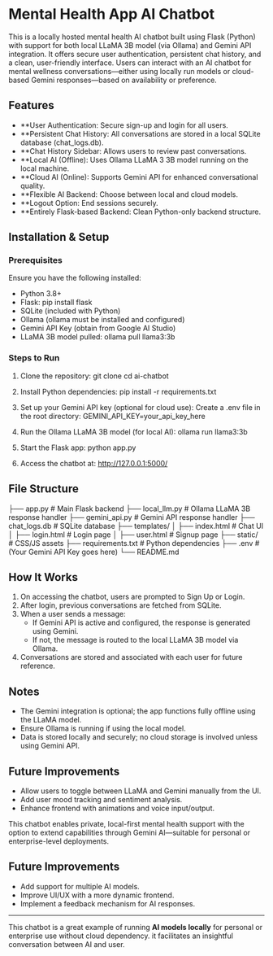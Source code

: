 # Mental Health App AI Chatbot

This is a locally hosted mental health AI chatbot built using Flask (Python) with support for both local LLaMA 3B model (via Ollama) and Gemini API integration. It offers secure user authentication, persistent chat history, and a clean, user-friendly interface.
Users can interact with an AI chatbot for mental wellness conversations—either using locally run models or cloud-based Gemini responses—based on availability or preference.

## Features
- **User Authentication: Secure sign-up and login for all users.
- **Persistent Chat History: All conversations are stored in a local SQLite database (chat_logs.db).
- **Chat History Sidebar: Allows users to review past conversations.
- **Local AI (Offline): Uses Ollama LLaMA 3 3B model running on the local machine.
- **Cloud AI (Online): Supports Gemini API for enhanced conversational quality.
- **Flexible AI Backend: Choose between local and cloud models.
- **Logout Option: End sessions securely.
- **Entirely Flask-based Backend: Clean Python-only backend structure.

## Installation & Setup

### Prerequisites
Ensure you have the following installed:

- Python 3.8+
- Flask: pip install flask
- SQLite (included with Python)
- Ollama (ollama must be installed and configured)
- Gemini API Key (obtain from Google AI Studio)
- LLaMA 3B model pulled:
  ollama pull llama3:3b


### Steps to Run

1. Clone the repository:
   git clone <repository-url>
   cd ai-chatbot

2. Install Python dependencies:
   pip install -r requirements.txt

3. Set up your Gemini API key (optional for cloud use):
   Create a .env file in the root directory:
   GEMINI_API_KEY=your_api_key_here

4. Run the Ollama LLaMA 3B model (for local AI):
   ollama run llama3:3b

5. Start the Flask app:
   python app.py

6. Access the chatbot at:
   http://127.0.0.1:5000/

## File Structure

├── app.py              # Main Flask backend
├── local_llm.py        # Ollama LLaMA 3B response handler
├── gemini_api.py       # Gemini API response handler
├── chat_logs.db        # SQLite database
├── templates/
│   ├── index.html      # Chat UI
│   ├── login.html      # Login page
│   ├── user.html       # Signup page
├── static/             # CSS/JS assets
├── requirements.txt    # Python dependencies
├── .env                # (Your Gemini API Key goes here)
└── README.md

## How It Works
1. On accessing the chatbot, users are prompted to Sign Up or Login.
2. After login, previous conversations are fetched from SQLite.
3. When a user sends a message:
   - If Gemini API is active and configured, the response is generated using Gemini.
   - If not, the message is routed to the local LLaMA 3B model via Ollama.
4. Conversations are stored and associated with each user for future reference.

## Notes
- The Gemini integration is optional; the app functions fully offline using the LLaMA model.
- Ensure Ollama is running if using the local model.
- Data is stored locally and securely; no cloud storage is involved unless using Gemini API.

## Future Improvements
- Allow users to toggle between LLaMA and Gemini manually from the UI.
- Add user mood tracking and sentiment analysis.
- Enhance frontend with animations and voice input/output.

This chatbot enables private, local-first mental health support with the option to extend capabilities through Gemini AI—suitable for personal or enterprise-level deployments.

## Future Improvements
- Add support for multiple AI models.
- Improve UI/UX with a more dynamic frontend.
- Implement a feedback mechanism for AI responses.

---
This chatbot is a great example of running **AI models locally** for personal or enterprise use without cloud dependency.
it facilitates an insightful conversation between AI and user.


